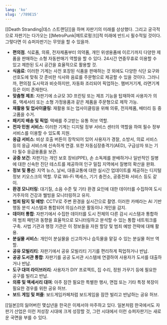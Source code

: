 ```yaml
---
lang: 'ko'
slug: '/789E15'
---
```


[[Death Stranding|데스 스트랜딩]]을 하며 자판기의 미래를 상상했다. 그리고 궁극적으로 자판기는 다가오는 [[MetroPunk|메트로펑크]]적 미래에 반드시 필수적일 것이다. 그렇다면 이 슈퍼자판기는 무엇을 할 수 있을까.

- **편의점**. 식료품, 의류, 전자제품부터 의약품, 개인 위생용품에 이르기까지 다양한 제품을 판매하는 소형 자동판매기 역할을 할 수 있다. 24시간 연중무휴로 이용할 수 있고 제한된 도시 공간을 효율적으로 활용할 것.
- **식음료**: 이러한 기계는 사전 포장된 식품을 판매하는 것 외에도 다양한 식단 요구와 선호도에 맞춰 갓 준비한 식사와 음료를 주문형으로 제공할 수 있을 것이다. 그러니까, 편의점 도시락과 비슷하지만, 자동화 조리되어 픽업하는. 햄버거기계, 라면기계 등은 이미 존재한다.
- **맞춤형 제조**: 자판기에 소규모 3D 프린팅 또는 제조 기능을 탑재하여 사용자가 의류, 액세서리 또는 소형 가정용품과 같은 제품을 주문형으로 제작 가능.
- **재활용 및 업사이클링**: 재활용 또는 업사이클링을 위해 의류, 전자제품, 배터리 등 중고품을 수거.
- **패키지 배송 및 픽업**: 택배를 주고받는 유통 허브 역할.
- **전자 민원 서비스**: 이러한 기계는 디지털 정부 서비스 센터의 역할을 하여 필수 정부 서비스를 이용할 수 있도록 지원.
- **응급 서비스**: 비상 호출 버튼이 장착되어 있어 사용자가 경찰, 소방서, 의료 서비스 등의 응급 서비스에 신속하게 연결. 또한 자동심장충격기(AED), 구급상자 또는 기타 필수 응급용품을 보관.
- **공중 보건**: 자판기는 개인 보호 장비(PPE), 손 소독제를 분배하거나 일반적인 질병에 대한 신속한 진단 테스트를 제공하여 인구 밀집 지역에서 질병의 확산을 완화.
- **정보 및 통신**: 지역 뉴스, 날씨, 대중교통에 대한 실시간 업데이트를 제공하는 디지털 정보 키오스크의 역할. 무료 Wi-Fi 액세스, 기기 충전소, 공중전화 서비스 등도 같이.
- **환경 모니터링**: 대기질, 소음 수준 및 기타 환경 요인에 대한 데이터를 수집하여 도시 거주자의 건강과 웰빙을 모니터링하고 유지.
- **범죄 탐지 및 예방**: CCTV로 주변 환경을 실시간으로 촬영. 이러한 카메라는 AI 기반 행동 분석 시스템과 통합되어 의심스러운 활동이나 개인을 감지.
- **데이터 통합**: 자판기에서 수집한 데이터를 도시 전체의 다른 감시 시스템과 통합하여 범죄 패턴과 동향을 효율적으로 모니터링하고 분석할 수 있는 통합 네트워크를 구축. 사법 기관과 행정 기관은 이 정보들을 자원 할당 및 범죄 예방 전략에 대해 활용.
- **분실물 서비스**: 개인이 분실물을 신고하거나 습득물을 맡길 수 있는 분실물 허브 역할.
- **공유 모빌리티**: 자판기에서 공유 모빌리티 기기를 편리하게 픽업하거나 반납.
- **공공 도서관 통합**: 자판기를 공공 도서관 시스템에 연결하여 사용자가 도서를 대출하거나 반납.
- **도구 대여 라이브러리**: 사용자가 DIY 프로젝트, 집 수리, 정원 가꾸기 등에 필요한 공구를 빌리고 반납.
- **의류 및 액세서리 대여**: 아주 잠깐 필요한 특별한 행사, 면접 또는 기타 특정 복장이 필요한 경우를 위한 공유 허브.
- **보드 게임 및 퍼즐**: 보드게임카페처럼 보드게임을 잠깐 빌리고 반납하는 공유 허브.

[[일본]]의 잃어버린 몇십년을 한국은 이제서야 마주하고 있다. 일본처럼 한국에서도 자판기 산업은 이런 저성장 시대에 크게 성장할 것, 그런 시대에서 이런 슈퍼자판기는 새로운 국면을 부를 수 있다.
